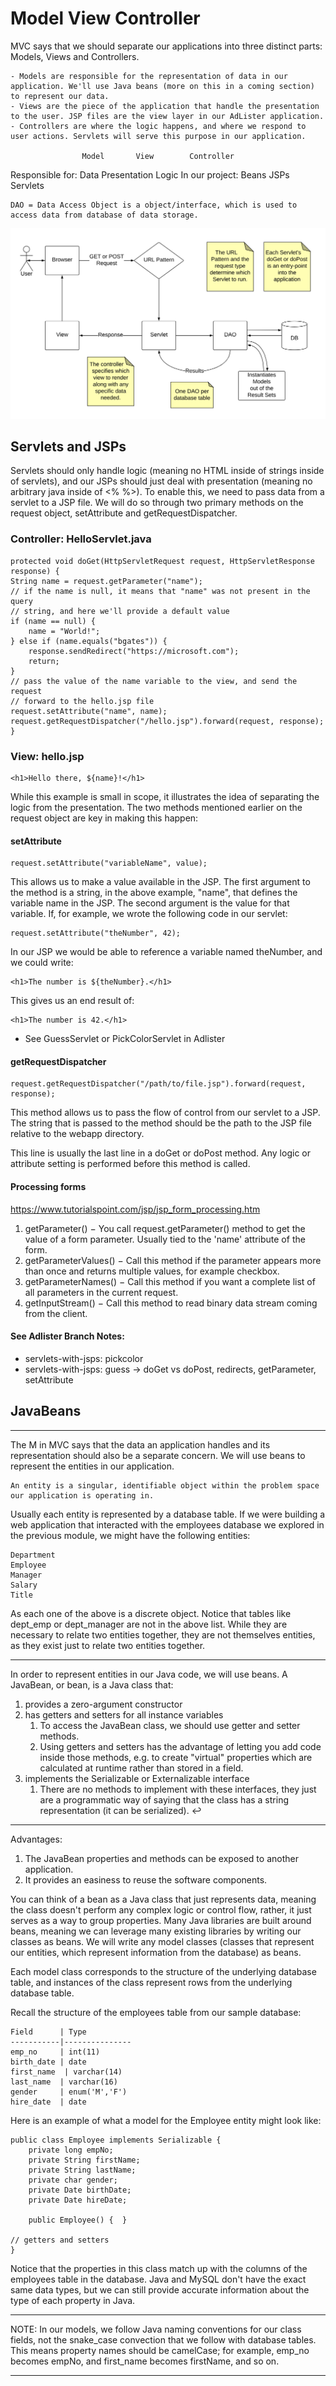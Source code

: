 # Model View Controller
MVC says that we should separate our applications into three distinct parts: Models, Views and Controllers.

    - Models are responsible for the representation of data in our application. We'll use Java beans (more on this in a coming section) to represent our data.
    - Views are the piece of the application that handle the presentation to the user. JSP files are the view layer in our AdLister application.
    - Controllers are where the logic happens, and where we respond to user actions. Servlets will serve this purpose in our application.

 	                Model 	    View 	    Controller
Responsible for: 	Data 	Presentation 	Logic
In our project: 	Beans 	JSPs 	        Servlets

    DAO = Data Access Object is a object/interface, which is used to access data from database of data storage.

![](../MVC-Servlets-DAO-Diagram.png)

## Servlets and JSPs
Servlets should only handle logic (meaning no HTML inside of strings inside of servlets), and our JSPs should just deal with presentation (meaning no arbitrary java inside of <% %>). To enable this, we need to pass data from a servlet to a JSP file. We will do so through two primary methods on the request object, setAttribute and getRequestDispatcher.

### Controller: HelloServlet.java

    protected void doGet(HttpServletRequest request, HttpServletResponse response) {
    String name = request.getParameter("name");
    // if the name is null, it means that "name" was not present in the query
    // string, and here we'll provide a default value
    if (name == null) {
        name = "World!";
    } else if (name.equals("bgates")) {
        response.sendRedirect("https://microsoft.com");
        return;
    }
    // pass the value of the name variable to the view, and send the request
    // forward to the hello.jsp file
    request.setAttribute("name", name);
    request.getRequestDispatcher("/hello.jsp").forward(request, response);
    }

### View: hello.jsp

    <h1>Hello there, ${name}!</h1>

While this example is small in scope, it illustrates the idea of separating the logic from the presentation. The two methods mentioned earlier on the request object are key in making this happen:

#### setAttribute

    request.setAttribute("variableName", value);

This allows us to make a value available in the JSP. The first argument to the method is a string, in the above example, "name", that defines the variable name in the JSP. The second argument is the value for that variable. If, for example, we wrote the following code in our servlet:

    request.setAttribute("theNumber", 42);

In our JSP we would be able to reference a variable named theNumber, and we could write:

    <h1>The number is ${theNumber}.</h1>

This gives us an end result of:

    <h1>The number is 42.</h1>

- See GuessServlet or PickColorServlet in Adlister

#### getRequestDispatcher

    request.getRequestDispatcher("/path/to/file.jsp").forward(request, response);

This method allows us to pass the flow of control from our servlet to a JSP. The string that is passed to the method should be the path to the JSP file relative to the webapp directory.

This line is usually the last line in a doGet or doPost method. Any logic or attribute setting is performed before this method is called.


#### Processing forms
https://www.tutorialspoint.com/jsp/jsp_form_processing.htm

1. getParameter() − You call request.getParameter() method to get the value of a form parameter. Usually tied to the 'name' attribute of the form.
2. getParameterValues() − Call this method if the parameter appears more than once and returns multiple values, for example checkbox.
3. getParameterNames() − Call this method if you want a complete list of all parameters in the current request.
4. getInputStream() − Call this method to read binary data stream coming from the client.


#### See Adlister Branch Notes:
- servlets-with-jsps: pickcolor
- servlets-with-jsps: guess -> doGet vs doPost, redirects, getParameter, setAttribute

## JavaBeans
<hr>
The M in MVC says that the data an application handles and its representation should also be a separate concern. We will use beans to represent the entities in our application. 

    An entity is a singular, identifiable object within the problem space our application is operating in. 
Usually each entity is represented by a database table. If we were building a web application that interacted with the employees database we explored in the previous module, we might have the following entities:

    Department
    Employee
    Manager
    Salary
    Title
As each one of the above is a discrete object. Notice that tables like dept_emp or dept_manager are not in the above list. While they are necessary to relate two entities together, they are not themselves entities, as they exist just to relate two entities together.
<hr>
In order to represent entities in our Java code, we will use beans. A JavaBean, or bean, is a Java class that:

1. provides a zero-argument constructor
2. has getters and setters for all instance variables
   1. To access the JavaBean class, we should use getter and setter methods.
   2. Using getters and setters has the advantage of letting you add code inside those methods, e.g. to create "virtual" properties which are calculated at runtime rather than stored in a field.
3. implements the Serializable or Externalizable interface
   1. There are no methods to implement with these interfaces, they just are a programmatic way of saying that the class has a string representation (it can be serialized). ↩
<hr>
   
Advantages:
 1. The JavaBean properties and methods can be exposed to another application.
 2. It provides an easiness to reuse the software components.

You can think of a bean as a Java class that just represents data, meaning the class doesn't perform any complex logic or control flow, rather, it just serves as a way to group properties. Many Java libraries are built around beans, meaning we can leverage many existing libraries by writing our classes as beans. We will write any model classes (classes that represent our entities, which represent information from the database) as beans.

Each model class corresponds to the structure of the underlying database table, and instances of the class represent rows from the underlying database table.

Recall the structure of the employees table from our sample database:

    Field      | Type
    -----------|---------------
    emp_no     | int(11)
    birth_date | date
    first_name  | varchar(14)
    last_name  | varchar(16)
    gender     | enum('M','F')
    hire_date  | date

Here is an example of what a model for the Employee entity might look like:

    public class Employee implements Serializable {
        private long empNo;
        private String firstName;
        private String lastName;
        private char gender;
        private Date birthDate;
        private Date hireDate;
    
        public Employee() {  }

    // getters and setters
    }
Notice that the properties in this class match up with the columns of the employees table in the database. Java and MySQL don't have the exact same data types, but we can still provide accurate information about the type of each property in Java.
<hr>
NOTE: In our models, we follow Java naming conventions for our class fields, not the snake_case convection that we follow with database tables. This means property names should be camelCase; for example, emp_no becomes empNo, and first_name becomes firstName, and so on.
<hr>

